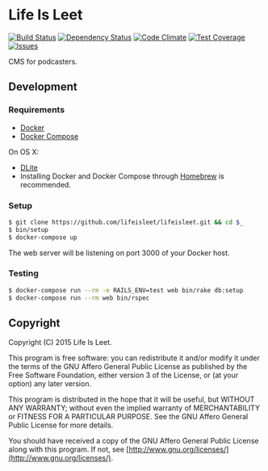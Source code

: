# Life Is Leet

[![Build Status](http://img.shields.io/travis/lifeisleet/lifeisleet.svg?style=flat)](https://travis-ci.org/lifeisleet/lifeisleet)
[![Dependency Status](http://img.shields.io/gemnasium/lifeisleet/lifeisleet.svg?style=flat)](https://gemnasium.com/lifeisleet/lifeisleet)
[![Code Climate](https://codeclimate.com/github/lifeisleet/lifeisleet/badges/gpa.svg)](https://codeclimate.com/github/lifeisleet/lifeisleet)
[![Test Coverage](https://codeclimate.com/github/lifeisleet/lifeisleet/badges/coverage.svg)](https://codeclimate.com/github/lifeisleet/lifeisleet)
[![Issues](https://img.shields.io/github/issues/lifeisleet/lifeisleet.svg?style=flat)](https://github.com/lifeisleet/lifeisleet/issues)

CMS for podcasters.

## Development

### Requirements

 * [Docker](https://www.docker.com/)
 * [Docker Compose](https://docs.docker.com/compose/)

On OS X:

 * [DLite](https://github.com/nlf/dlite)
 * Installing Docker and Docker Compose through [Homebrew](http://brew.sh/) is
   recommended.

### Setup

```bash
$ git clone https://github.com/lifeisleet/lifeisleet.git && cd $_
$ bin/setup
$ docker-compose up
```

The web server will be listening on port 3000 of your Docker host.

### Testing

```bash
$ docker-compose run --rm -e RAILS_ENV=test web bin/rake db:setup
$ docker-compose run --rm web bin/rspec
```

## Copyright

Copyright (C) 2015 Life Is Leet.

This program is free software: you can redistribute it and/or modify it under
the terms of the GNU Affero General Public License as published by the Free
Software Foundation, either version 3 of the License, or (at your option) any
later version.

This program is distributed in the hope that it will be useful, but WITHOUT ANY
WARRANTY; without even the implied warranty of MERCHANTABILITY or FITNESS FOR A
PARTICULAR PURPOSE. See the GNU Affero General Public License for more details.

You should have received a copy of the GNU Affero General Public License along
with this program. If not, see
[http://www.gnu.org/licenses/](http://www.gnu.org/licenses/).
